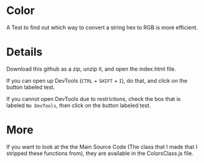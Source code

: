 # Color
A Test to find out which way to convert a string hex to RGB is more efficient.
  
  
  
# Details
Download this github as a zip, unzip it, and open the index.html file.  
  
If you can open up DevTools (`CTRL` + `SHIFT` + `I`), do that, and click on the button labeled test.  
  
  
If you cannot open DevTools due to restrictions, check the box that is labeled `No DevTools`, then click on the button labeled test.

# More  
If you want to look at the the Main Source Code (The class that I made that I stripped these functions from), they are available in the ColorsClass.js file.

